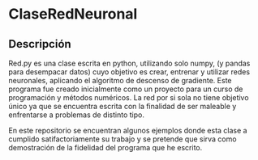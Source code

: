 # ClaseRedNeuronal

## Descripción

Red.py es una clase escrita en python, utilizando solo numpy, (y pandas para desempacar datos) cuyo objetivo es crear, entrenar y utilizar 
redes neuronales, aplicando el algoritmo de descenso de gradiente.
Este programa fue creado inicialmente como un proyecto para un curso de programación
y métodos numéricos. La red por si sola no tiene objetivo único ya que se
encuentra escrita con la finalidad de ser maleable y enfrentarse a problemas de distinto
tipo.

En este repositorio se encuentran algunos ejemplos donde esta clase a cumplido 
satifactoriamente su trabajo y se pretende que sirva como demostración de la fidelidad
del programa que he escrito.
